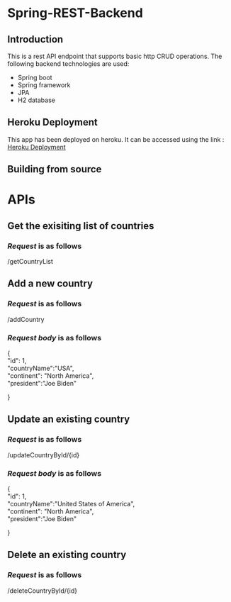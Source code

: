 # Spring-REST-Backend

## Introduction
This is a rest API endpoint that supports basic http CRUD operations. The following backend technologies are used:
* Spring boot
* Spring framework
* JPA 
* H2 database

## Heroku Deployment

This app has been deployed on heroku. It can be accessed using the link : [Heroku Deployment](https://springboot-api-server.herokuapp.com/rest/v2)

## Building from source

# APIs

## Get the exisiting list of countries
### _Request_ is as follows
/getCountryList

## Add a new country
### _Request_ is as follows
/addCountry

### _Request body_ is as follows
{  
    "id": 1,  
    "countryName":"USA",  
    "continent": "North America",  
    "president":"Joe Biden"  

}

## Update an existing country
### _Request_ is as follows
/updateCountryById/{id}

### _Request body_ is as follows
{  
    "id": 1,  
    "countryName":"United States of America",  
    "continent": "North America",  
    "president":"Joe Biden"  

}

## Delete an existing country
### _Request_ is as follows
/deleteCountryById/{id}


